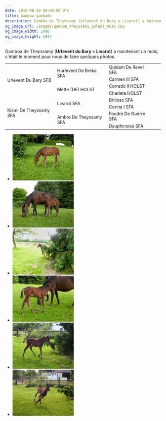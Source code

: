 ```yaml
---
date: 2016-06-19 00:00:00 UTC
title: Gamboa gambade
description: Gamboa de Theyssamy (Urlevent du Bary x Livarot) a maintenant un mois, c'est le moment de faire quelques photos.
og_image_url: /images/gamboa_theyssamy_galops_0616.jpg
og_image_width: 2000
og_image_height: 1047
---
```


<div class="pure-u-1 pure-u-md-1-2 pure-u-lg-1-3">
<p>Gamboa de Theyssamy (<strong>Urlevent du Bary</strong> x <strong>Livarot</strong>) a maintenant un mois, c'était le moment pour nous de faire quelques photos.</p>

<table class="genealogie">
	<tr>
		<td rowspan="4" class="c-cell">Urlevent Du Bary SFB</td>
		<td rowspan="2" class="c-cell">Hurlevent De Breka SFA</td>
		<td class="c-cell">Quidam De Revel SFA</td>
	</tr>
	<tr>
		<td class="c-cell">Carmen III SFA</td>
		<td></td>
		<td></td>
	</tr>
	<tr>
		<td rowspan="2" class="c-cell">Mette (DE) HOLST</td>
		<td class="c-cell">Corrado II HOLST</td>
		<td></td>
	</tr>
	<tr>
		<td class="c-cell">Chariete HOLST</td>
		<td></td>
		<td></td>
	</tr>
	<tr>
		<td rowspan="4" class="c-cell">Kismi De Theyssamy SFA</td>
		<td rowspan="2" class="c-cell">Livarot SFA</td>
		<td class="c-cell">Brilloso SFA</td>
	</tr>
	<tr>
		<td class="c-cell">Corina I SFA</td>
		<td></td>
		<td></td>
	</tr>
	<tr>
		<td rowspan="2" class="c-cell">Ambre De Theyssamy SFA</td>
		<td class="c-cell">Foudre De Guerre SFA</td>
		<td></td>
	</tr>
	<tr>
		<td class="c-cell">Dauphinoise SFA</td>
		<td></td>
		<td></td>
	</tr>
</table>
</div>

<div class="pure-u-1 pure-u-md-1-2 pure-u-lg-1-3">
<div class="gallery" style="display:block;">
	<ul class="rig columns-4">
		<li><a href="/images/gamboa_theyssamy_galops_0616_5.jpg" title="Gamboa de Theyssamy"><img src="/images/gamboa_theyssamy_galops_0616_5_link_pv.jpg" alt='Gamboa de Theyssamy' /></a></li>
		<li><a href="/images/gamboa_theyssamy_galops_0616_4.jpg" title="Gamboa et sa maman"><img src="/images/gamboa_theyssamy_galops_0616_4_link_pv.jpg" alt='Gamboa et Kismi de Theyssamy' /></a></li>
		<li><a href="/images/gamboa_theyssamy_galops_0616_6.jpg" title="Je joue à cache-cache"><img src="/images/gamboa_theyssamy_galops_0616_6_link_pv.jpg" alt='Gamboa de Theyssamy - Cache-cache' /></a></li>
		<li><a href="/images/gamboa_theyssamy_galops_0616_7.jpg" title="Gamboa de Theyssamy"><img src="/images/gamboa_theyssamy_galops_0616_7_link_pv.jpg" alt='Gamboa de Theyssamy' /></a></li>
		<li><a href="/images/gamboa_theyssamy_galops_0616_3.jpg" title="Gamboa de Theyssamy"><img src="/images/gamboa_theyssamy_galops_0616_3_link_pv.jpg" alt="Gamboa de Theyssamy" /></a></li>
		<li><a href="/images/gamboa_theyssamy_galops_0616_2.jpg" title="En pleine action !"><img src="/images/gamboa_theyssamy_galops_0616_2_link_pv.jpg" alt='Gamboa de Theyssamy - En pleine action !' /></a></li>
	</ul>
</div>
</div>
